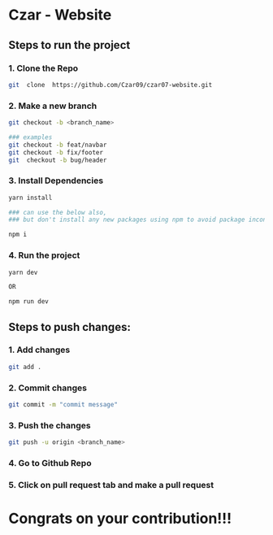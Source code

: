 
# Czar - Website

  
## Steps to run the project

  
### 1. Clone the Repo 
```bash
git  clone  https://github.com/Czar09/czar07-website.git
```
### 2. Make a new branch
``` bash
git checkout -b <branch_name>

### examples
git checkout -b feat/navbar
git checkout -b fix/footer
git  checkout -b bug/header
```

### 3. Install Dependencies
```bash
yarn install

### can use the below also, 
### but don't install any new packages using npm to avoid package inconsistency

npm i
```

### 4. Run the project 
```bash
yarn dev

OR

npm run dev
```

##  Steps to push changes:


### 1. Add changes
```bash
git add .
```

### 2. Commit changes
```bash
git commit -m "commit message"
```

### 3. Push the changes
```bash
git push -u origin <branch_name>
```

### 4. Go to Github Repo
### 5. Click on pull request tab and make a pull request

# Congrats on your contribution!!!
